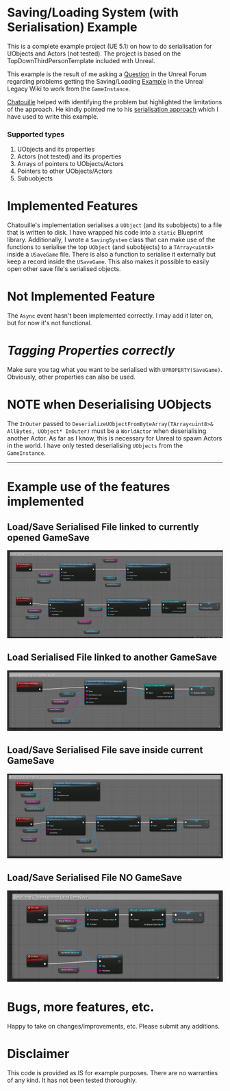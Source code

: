 # Saving/Loading System (with Serialisation) Example
This is a complete example project (UE 5.1) on how to do serialisation for UObjects and Actors (not tested). The project is based on the TopDownThirdPersonTemplate included with Unreal. 

This example is the result of me asking a [Question](https://forums.unrealengine.com/t/should-i-clear-arrays-of-pointers-before-saving-struct-to-gamesave/751456/13) in the Unreal Forum regarding problems getting the Saving/Loading [Example](https://unrealcommunity.wiki/savegame-pointers-and-structs-8wlg0qms) in the Unreal Legacy Wiki to work from the `GameInstance`. 


[Chatouille](https://dev.epicgames.com/community/profile/WoQ9/Chatouille) helped with identifying the problem but highlighted the limitations of the approach. He kindly pointed me to his [serialisation approach](https://dev.epicgames.com/community/snippets/Ele/unreal-engine-runtime-uobject-serialization) which I have used to write this example. 

### Supported types
1. UObjects and its properties
2. Actors (not tested) and its properties
3. Arrays of pointers to UObjects/Actors
4. Pointers to other UObjects/Actors
5. Subuobjects

# Implemented Features
Chatouille's implementation serialises a `UObject` (and its subobjects) to a file that is written to disk. I have wrapped his code into a `static` Blueprint library. Additionally, I wrote a `SavingSystem` class that can make use of the functions to serialise the top `UObject` (and subobjects) to a `TArray<uint8>` inside a `USaveGame` file. There is also a function to serialise it externally but keep a record inside the `USaveGame`. This also makes it possible to easily open other save file's serialised objects. 

# Not Implemented Feature

The `Async` event hasn't been implemented correctly. I may add it later on, but for now it's not functional. 

# *Tagging Properties correctly*
Make sure you tag what you want to be serialised with 
`UPROPERTY(SaveGame)`. Obviously, other properties can also be used. 

# NOTE when Deserialising UObjects

The `InOuter` passed to 
`DeserializeUObjectFromByteArray(TArray<uint8>& AllBytes, UObject* InOuter)` must be a `WorldActor` when deserialising another Actor. As far as I know, this is necessary for Unreal to spawn Actors in the world. I have only tested deserialising `UObjects` from the `GameInstance`. 



---

# Example use of the features implemented

## Load/Save Serialised File linked to currently opened GameSave

![image](./BlueprintShots/load_save_ext_current.png)

## Load Serialised File linked to another GameSave

![image](./BlueprintShots/load_ext_given_filename.png)

## Load/Save Serialised File save inside current GameSave

![image](./BlueprintShots/load_save_int_file.png)

## Load/Save Serialised File NO GameSave

![image](./BlueprintShots/load_save_sep_files.png)


# Bugs, more features, etc. 
Happy to take on changes/improvements, etc. Please submit any additions. 

# Disclaimer
This code is provided as IS for example purposes. There are no warranties of any kind. It has not been tested thoroughly. 